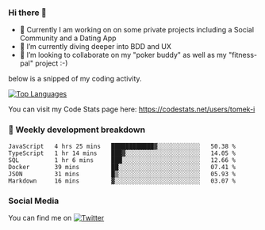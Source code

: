### Hi there 👋


- 🔭 Currently I am working on on some private projects including a Social Community and a Dating App
- 🌱 I’m currently diving deeper into BDD and UX
- 👯 I’m looking to collaborate on my "poker buddy" as well as my "fitness-pal" project :-)

below is a snipped of my coding activity.
<!--
**tomek-i/tomek-i** is a ✨ _special_ ✨ repository because its `README.md` (this file) appears on your GitHub profile.

Here are some ideas to get you started:

- 🔭 I’m currently working on ...
- 🌱 I’m currently learning ...
- 👯 I’m looking to collaborate on ...
- 🤔 I’m looking for help with ...
- 💬 Ask me about ...
- 📫 How to reach me: ...
- 😄 Pronouns: ...
- ⚡ Fun fact: ...
-->
[![Top Languages](https://github-readme-stats.vercel.app/api/top-langs/?username=tomek-i&layout=compact)](https://github.com/tomek-i)

You can visit my Code Stats page here: https://codestats.net/users/tomek-i

### 💬 Weekly development breakdown
<!--START_SECTION:waka-->

```text
JavaScript   4 hrs 25 mins   ████████████▓░░░░░░░░░░░░   50.38 %
TypeScript   1 hr 14 mins    ███▓░░░░░░░░░░░░░░░░░░░░░   14.05 %
SQL          1 hr 6 mins     ███░░░░░░░░░░░░░░░░░░░░░░   12.66 %
Docker       39 mins         ██░░░░░░░░░░░░░░░░░░░░░░░   07.41 %
JSON         31 mins         █▒░░░░░░░░░░░░░░░░░░░░░░░   05.93 %
Markdown     16 mins         ▓░░░░░░░░░░░░░░░░░░░░░░░░   03.07 %
```

<!--END_SECTION:waka-->

<!-- Actual text -->

### Social Media
You can find me on [![Twitter][1.2]][1]

<!-- Icons -->

[1.2]: http://i.imgur.com/wWzX9uB.png 


<!-- Links to your social media accounts -->

[1]: https://twitter.com/tomek_i
